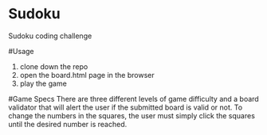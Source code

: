 # Sudoku
Sudoku coding challenge 

#Usage
1. clone down the repo
2. open the board.html page in the browser
3. play the game

#Game Specs
There are three different levels of game difficulty and a board validator that will alert the user if the submitted board is valid or not. To change the numbers in the squares, the user must simply click the squares until the desired number is reached.
